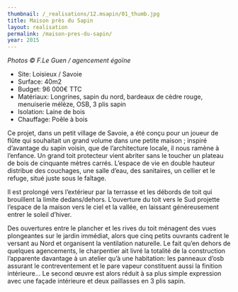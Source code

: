 ```yaml
---
thumbnail: /_realisations/12.msapin/01_thumb.jpg
title: Maison près du Sapin
layout: realisation
permalink: /maison-pres-du-sapin/
year: 2015
---
```


<i>Photos © F.Le Guen / agencement égoïne</i>

  * Site: Loisieux / Savoie
  * Surface: 40m2
  * Budget: 96 000€ TTC
  * Matériaux: Longrines, sapin du nord, bardeaux de cèdre rouge, menuiserie mélèze, OSB, 3 plis sapin
  * Isolation: Laine de bois
  * Chauffage: Poêle à bois

Ce projet, dans un petit village de Savoie, a été conçu pour un joueur de flûte qui souhaitait un grand volume dans une petite maison ; inspiré d’avantage du sapin voisin, que de l’architecture locale, il nous ramène à l’enfance.
Un grand toit protecteur vient abriter sans le toucher un plateau de bois de cinquante mètres carrés.
L’espace de vie en double hauteur distribue des couchages, une salle d’eau, des sanitaires, un cellier et le refuge, situé juste sous le faîtage.

Il est prolongé vers l’extérieur par la terrasse et les débords de toit qui brouillent la limite dedans/dehors.
L’ouverture du toit vers le Sud projette l’espace de la maison vers le ciel et la vallée, en laissant généreusement entrer le soleil d’hiver.

Des ouvertures entre le plancher et les rives du toit ménagent des vues plongeantes sur le jardin immédiat, alors que cinq petits ouvrants cadrent le versant au Nord et organisent la ventilation naturelle.
Le fait qu’en dehors de quelques agencements, le charpentier ait livré la totalité de la construction l’apparente davantage à un atelier qu’à une habitation: les panneaux d’osb assurant le contreventement et le pare vapeur constituent aussi la finition intérieure...
Le second œuvre est alors réduit à sa plus simple expression avec une façade intérieure et deux paillasses en 3 plis sapin.
